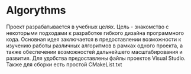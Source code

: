 # Algorythms
Проект разрабатывается в учебных целях.
Цель - знакомство с некоторыми подходами к разработке гибкого дизайна программного кода.
Основная идея заключается в предоставлении возможности к изучению работы различных алгоритмов в рамках одного проекта,
а также обеспечении возможностей дальнейшего масштабирования и развития.
Для удобства предоставлены файлы проектов Visual Studio. Также для сборки есть простой CMakeList.txt
